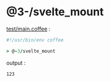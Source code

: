 [‼️]: ✏️README.mdt

# @3-/svelte_mount

[test/main.coffee](./test/main.coffee) :

```coffee
#!/usr/bin/env coffee

> @~3/svelte_mount
```

output :

```
123
```
